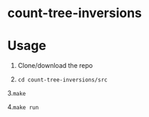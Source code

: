 # count-tree-inversions

# Usage
1. Clone/download the repo

2. ```cd count-tree-inversions/src```

3.```make```

4.```make run```
